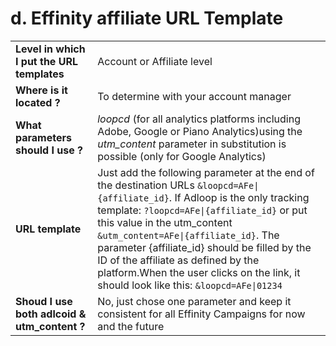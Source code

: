 
# d. Effinity affiliate URL Template

|||
|-|-|
|**Level in which I put the URL templates**| Account or Affiliate level  |
|  **Where is it located ?**  | To determine with your account manager |
|**What parameters should I use ?**| _loopcd_ (for all analytics platforms including Adobe, Google or Piano Analytics)using the  _utm_content_  parameter in substitution is possible (only for Google Analytics) |
|**URL template**| Just add the following parameter at the end of the destination URLs `&loopcd=AFe\|{affiliate_id}`. If Adloop is the only tracking template: `?loopcd=AFe\|{affiliate_id}` or put this value in the utm_content `&utm_content=AFe\|{affiliate_id}`. The parameter {affiliate_id} should be filled by the ID of the affiliate as defined by the platform.When the user clicks on the link, it should look like this: `&loopcd=AFe\|01234` |
| **Shoud I use both adlcoid & utm_content ?**| No, just chose one parameter and keep it consistent for all Effinity Campaigns for now and the future  |
